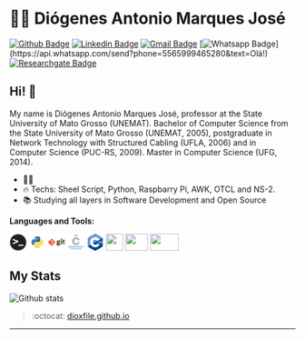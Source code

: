 # :man_technologist: Diógenes Antonio Marques José

[![Github Badge](https://img.shields.io/badge/-Github-000?style=flat-square&logo=Github&logoColor=white&link=https://github.com/dioxfile)](https://github.com/dioxfile)
[![Linkedin Badge](https://img.shields.io/badge/-LinkedIn-blue?style=flat-square&logo=Linkedin&logoColor=white&link=https://www.linkedin.com/in/di%C3%B3genes-antonio-m-jos%C3%A9-40ba6223/)](https://www.linkedin.com/in/di%C3%B3genes-antonio-m-jos%C3%A9-40ba6223/)
[![Gmail Badge](https://img.shields.io/badge/-Gmail-c14438?style=flat-square&logo=Gmail&logoColor=white&link=mailto:dioxfile@gmail.com)](mailto:dioxfile@gmail.com )
[![Whatsapp Badge](https://img.shields.io/badge/-Whatsapp-4CA143?style=flat-square&labelColor=4CA143&logo=whatsapp&logoColor=white&link=https://api.whatsapp.com/send?phone=+5565999465280&text=Olá!)](https://api.whatsapp.com/send?phone=5565999465280&text=Olá!)
[![Researchgate Badge](https://img.shields.io/badge/-Researchgate-blue?style=flat-square&logo=Researchgate&logoColor=white&link=https://www.researchgate.net/profile/Diogenes_Jose)](https://www.researchgate.net/profile/Diogenes_Jose)


## Hi! 👋

My name is Diógenes Antonio Marques José, professor at the State University of Mato Grosso (UNEMAT). Bachelor of Computer Science from the State University of Mato Grosso (UNEMAT, 2005), postgraduate in Network Technology with Structured Cabling (UFLA, 2006) and in Computer Science (PUC-RS, 2009). Master in Computer Science (UFG, 2014).

- :office_worker: 
- :fire: Techs: Sheel Script, Python, Raspbarry Pi, AWK, OTCL and NS-2.
- :books: Studying all layers in Software Development and Open Source

**Languages and Tools:**

<code><img height="30" width="30"  src="https://raw.githubusercontent.com/github/explore/80688e429a7d4ef2fca1e82350fe8e3517d3494d/topics/terminal/terminal.png"></code>
<code><img height="30" width="30"  src="https://raw.githubusercontent.com/github/explore/80688e429a7d4ef2fca1e82350fe8e3517d3494d/topics/python/python.png"></code>
<code><img height="30" width="30"  src="https://raw.githubusercontent.com/github/explore/80688e429a7d4ef2fca1e82350fe8e3517d3494d/topics/git/git.png"></code>
<code><img height="30" width="30"  src="https://raw.githubusercontent.com/github/explore/80688e429a7d4ef2fca1e82350fe8e3517d3494d/topics/c/c.png"></code>
<code><img height="30" width="30"  src="https://raw.githubusercontent.com/github/explore/80688e429a7d4ef2fca1e82350fe8e3517d3494d/topics/cpp/cpp.png"></code>
<code><img height="30" width="30" src="https://github.com/dioxfile/dioxfile/edit/main/awk.png"></code>
<code><img height="30" width="40"  src="https://github.com/dioxfile/dioxfile/edit/main/otcl.png"></code>
<code><img height="30" width="50"  src="https://github.com/dioxfile/dioxfile/edit/main/ns2.png"></code>

## My Stats

![Github stats](https://github-readme-stats.vercel.app/api?username=dioxfile&show_icons=true&hide_border=false)

> :octocat: [dioxfile.github.io](https://dioxfile.github.io)

---
